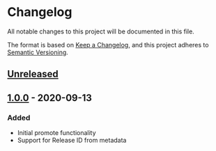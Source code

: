 # Changelog

All notable changes to this project will be documented in this file.

The format is based on [Keep a Changelog](https://keepachangelog.com/en/1.0.0/),
and this project adheres to [Semantic Versioning](https://semver.org/spec/v2.0.0.html).

## [Unreleased]

## [1.0.0] - 2020-09-13

### Added

- Initial promote functionality
- Support for Release ID from metadata

[Unreleased]: https://github.com/liamdawson/convox-promote-buildkite-plugin/compare/v1.0.0...HEAD
[1.0.0]: https://github.com/liamdawson/convox-promote-buildkite-plugin/releases/tag/v1.0.0
